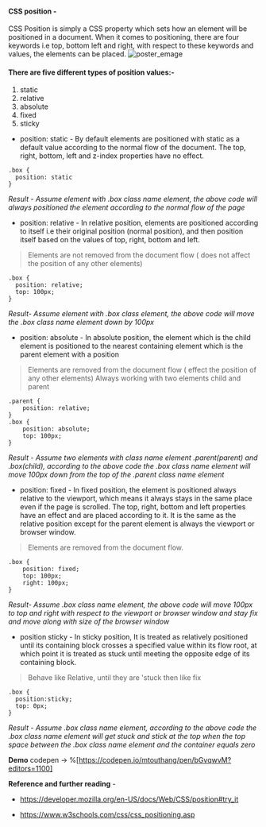 #### CSS position -
CSS Position is simply a CSS property which sets how an element will be positioned in a document. When it comes to positioning, there are four keywords i.e top, bottom left and right, with respect to these keywords and values, the elements can be placed.
![poster_emage](https://ngtouthang.hashnode.dev/_next/image?url=https%3A%2F%2Fcdn.hashnode.com%2Fres%2Fhashnode%2Fimage%2Funsplash%2F6JVlSdgMacE%2Fupload%2Fv1658178225819%2FDtS7HVJPZ.jpeg%3Fw%3D1600%26h%3D840%26fit%3Dcrop%26crop%3Dentropy%26auto%3Dcompress%2Cformat%26format%3Dwebp&w=1920&q=75)
#### There are five different types of position values:-
1. static
2. relative
3. absolute
4. fixed
5. sticky


- position: static - 
By default elements are positioned with static as a default value according to the normal flow of the document. The top, right, bottom, left and z-index properties have no effect.

```
.box {
  position: static
}
``` 
*Result - Assume element with .box class name element, the above code will always positioned the element according to the normal flow of the page*

- position: relative - 
In relative position, elements are positioned according to itself i.e their original position (normal position), and then position itself based on the values of top, right, bottom and left.
>Elements are not removed from the document flow ( does not affect the position of any other elements)

```
.box {
  position: relative;
  top: 100px;
}
``` 
*Result- Assume element with .box class element, the above code will move the .box class name element down by 100px*

- position: absolute - 
In absolute position, the element which is the child element is positioned to the nearest containing element which is the parent element with a  position
> Elements are removed from the document flow ( effect the position of any other elements)
> Always working with two elements child and parent

```
.parent {
    position: relative;
}
.box {
    position: absolute;
    top: 100px;
}
``` 
*Result -  Assume two elements with class name element .parent(parent) and .box(child), according to the above code the .box class name element will move 100px down from the top of the .parent class name element*

- position: fixed - 
In fixed position, the element is positioned always relative to the viewport, which means it always stays in the same place even if the page is scrolled. The top, right, bottom and left properties have an effect and are placed according to it. It is the same as the relative position except for the parent element is always the viewport or browser window.
> Elements are removed from the document flow.

```
.box {
    position: fixed;
    top: 100px;
    right: 100px;
}
``` 
*Result- Assume .box  class name element, the above code will move 100px to top and right with respect to the viewport or browser window and stay fix and move along with size of the browser window*

- position sticky -
In sticky position,  It is treated as relatively positioned until its containing block crosses a specified value within its flow root, at which point it is treated as stuck until meeting the opposite edge of its containing block.
> Behave like Relative, until they are 'stuck then like fix

```
.box {
  position:sticky;
  top: 0px;
}
``` 
*Result - Assume .box class name element, according to the above code the  .box class name element will get stuck and stick at the top when the top space between the .box class name element and the container equals zero*

**Demo**
codepen -> %[https://codepen.io/mtouthang/pen/bGvqwvM?editors=1100]

**Reference and further reading** -

- https://developer.mozilla.org/en-US/docs/Web/CSS/position#try_it

- https://www.w3schools.com/css/css_positioning.asp
